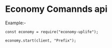 # Economy Comannds api

Example:-

```
const economy = require("economy-uplife");

economy.start(client, "Prefix");
```
